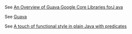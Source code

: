 See [An Overview of Guava Google Core Libraries forJ ava](file:///home/farhad/Downloads/QConSF2012-KevinBourrillion-AnOverviewofGuavaGoogleCoreLibrariesforJava.pdf)

See [Guava](https://www.baeldung.com/category/guava)

See [A touch of functional style in plain Java with predicates](http://cyrille.martraire.com/2010/11/a-touch-of-functional-style-in-plain-java-with-predicates-%E2%80%93-part-2/)